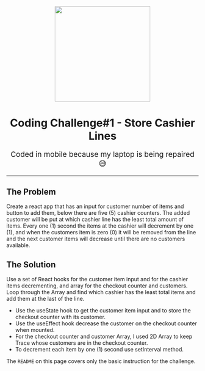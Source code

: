 <div id="header" align="center">
  <img src="https://media.giphy.com/media/lrUyOahdEIDxkZjZDr/giphy.gif" width="250"/>
</div>

<h1 align="center">
Coding Challenge#1 - Store Cashier Lines
</h1>

<p align="center" style="font-size: 1.2rem;">
Coded in mobile because my laptop is being repaired 😅
</p>

<hr />

## The Problem
Create a react app that has an input for customer number of items and button to add them, below there are five (5) 
cashier counters. The added customer will be put at which cashier line has the least total amount of items. 
Every one (1) second the items at the cashier will decrement by one (1), and when the customers item is zero (0)
it will be removed from the line and the next customer items will decrease until there are no customers available. 

## The Solution
Use a set of React hooks for the customer item input and for the cashier items decrementing, 
and array for the checkout counter and customers. Loop through the Array and find which cashier has the least total items
and add them at the last of the line.
- Use the useState hook to get the customer item input and to store the checkout counter with its customer.
- Use the useEffect hook decrease the customer on the checkout counter when mounted.
- For the checkout counter and customer Array, I used 2D Array to keep Trace whose customers are in the checkout counter.
- To decrement each item by one (1) second use setInterval method.

The `README` on this page covers only the basic instruction for the challenge.
